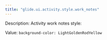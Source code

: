 ```yaml
---
title: "glide.ui.activity.style.work_notes"
---
```


Description: Activity work notes style:

Value: `background-color: LightGoldenRodYellow`